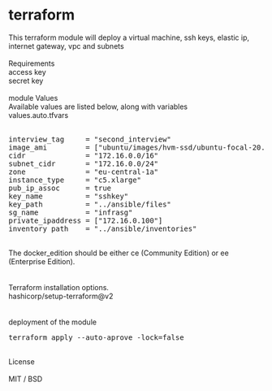 # terraform
This terraform module will deploy a virtual machine, ssh keys, elastic ip, internet gateway, vpc and subnets <br/>
<br/>
Requirements<br/>
access key<br/>
secret key<br/>
<br/>
module Values
<br/>
Available values are listed below, along with variables <br/>
values.auto.tfvars<br/>
<br/>
<pre>
interview_tag     = "second_interview"
image_ami         = ["ubuntu/images/hvm-ssd/ubuntu-focal-20.04-amd64-server-*"]
cidr              = "172.16.0.0/16"
subnet_cidr       = "172.16.0.0/24"
zone              = "eu-central-1a"
instance_type     = "c5.xlarge"
pub_ip_assoc      = true
key_name          = "sshkey"
key_path          = "../ansible/files"
sg_name           = "infrasg"
private_ipaddress = ["172.16.0.100"]
inventory_path    = "../ansible/inventories"
</pre>
<br/>
The docker_edition should be either ce (Community Edition) or ee (Enterprise Edition). <br/>
<br/>
</pre>
<br/>
Terraform installation options.<br/>
hashicorp/setup-terraform@v2<br/><br/>
<br/>
deployment of the module<br/>
<pre>
terraform apply --auto-aprove -lock=false
</pre>
<br/>
License<br/>
<br/>
MIT / BSD
